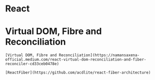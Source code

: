 # React

# Virtual DOM, Fibre and Reconciliation
    [Virtual DOM, Fibre and Reconciliation](https://namansaxena-official.medium.com/react-virtual-dom-reconciliation-and-fiber-reconciler-cd33ceb0478e)

    [ReactFiber](https://github.com/acdlite/react-fiber-architecture)